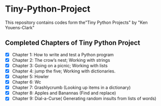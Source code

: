 # Tiny-Python-Project
This repository contains codes form the"Tiny Python Projects" by "Ken Youens-Clark"

## Completed Chapters of Tiny Python Project
- [x] Chapter 1: How to write and test a Python program
- [x] Chapter 2: The crow’s nest; Working with strings
- [x] Chapter 3: Going on a picnic; Working with lists
- [x] Chapter 4: jump the five; Working with dictionaries.
- [x] Chapter 5: Howler
- [x] Chapter 6: Wc
- [x] Chapter 7: Grashlycrumb (Looking up items in a dictionary)
- [x] Chapter 8: Apples and Banannas (Find and replace)
- [x] Chapter 9: Dial-a-Curse( Generating random insults from lists of words)
